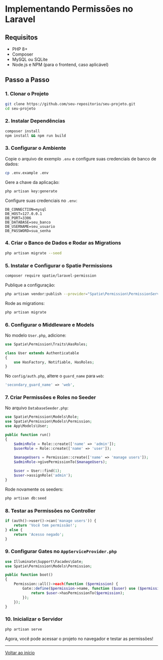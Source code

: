 <h1 id="inicio">Implementando Permissões no Laravel</h1>

## Requisitos

- PHP 8+
- Composer
- MySQL ou SQLite
- Node.js e NPM (para o frontend, caso aplicável)

## Passo a Passo

### 1. Clonar o Projeto

```bash
git clone https://github.com/seu-repositorio/seu-projeto.git
cd seu-projeto
```

### 2. Instalar Dependências

```bash
composer install
npm install && npm run build
```

### 3. Configurar o Ambiente

Copie o arquivo de exemplo `.env` e configure suas credenciais de banco de dados:

```bash
cp .env.example .env
```

Gere a chave da aplicação:

```bash
php artisan key:generate
```

Configure suas credenciais no `.env`:

```
DB_CONNECTION=mysql
DB_HOST=127.0.0.1
DB_PORT=3306
DB_DATABASE=seu_banco
DB_USERNAME=seu_usuario
DB_PASSWORD=sua_senha
```

### 4. Criar o Banco de Dados e Rodar as Migrations

```bash
php artisan migrate --seed
```

### 5. Instalar e Configurar o Spatie Permissions

```bash
composer require spatie/laravel-permission
```

Publique a configuração:

```bash
php artisan vendor:publish --provider="Spatie\Permission\PermissionServiceProvider"
```

Rode as migrations:

```bash
php artisan migrate
```

### 6. Configurar o Middleware e Models

No modelo `User.php`, adicione:

```php
use Spatie\Permission\Traits\HasRoles;

class User extends Authenticatable
{
    use HasFactory, Notifiable, HasRoles;
}
```

No `config/auth.php`, altere o `guard_name` para `web`:

```php
'secondary_guard_name' => 'web',
```

### 7. Criar Permissões e Roles no Seeder

No arquivo `DatabaseSeeder.php`:

```php
use Spatie\Permission\Models\Role;
use Spatie\Permission\Models\Permission;
use App\Models\User;

public function run()
{
    $adminRole = Role::create(['name' => 'admin']);
    $userRole = Role::create(['name' => 'user']);
    
    $manageUsers = Permission::create(['name' => 'manage users']);
    $adminRole->givePermissionTo($manageUsers);

    $user = User::find(1);
    $user->assignRole('admin');
}
```

Rode novamente os seeders:

```bash
php artisan db:seed
```

### 8. Testar as Permissões no Controller

```php
if (auth()->user()->can('manage users')) {
    return 'Você tem permissão!';
} else {
    return 'Acesso negado';
}
```

### 9. Configurar Gates no `AppServiceProvider.php`

```php
use Illuminate\Support\Facades\Gate;
use Spatie\Permission\Models\Permission;

public function boot()
{
    Permission::all()->each(function ($permission) {
        Gate::define($permission->name, function ($user) use ($permission) {
            return $user->hasPermissionTo($permission);
        });
    });
}
```

### 10. Inicializar o Servidor

```bash
php artisan serve
```

Agora, você pode acessar o projeto no navegador e testar as permissões!

---

<a href="#inicio">Voltar ao início</a>

